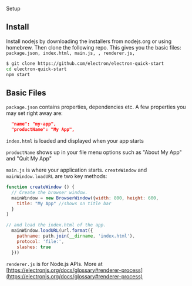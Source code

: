 Setup

## Install

Install nodejs by downloading the installers from nodejs.org or using homebrew. Then clone the following repo. This gives you the basic files: `package.json, index.html, main.js, , renderer.js,`

```bash
$ git clone https://github.com/electron/electron-quick-start
cd electron-quick-start
npm start
```

## Basic Files
`package.json` contains properties, dependencies etc. A few properties you may set right away are:

```json
  "name": "my-app",
  "productName": "My App",
```

`index.html` is loaded and displayed when your app starts

`productName` shows up in your file menu options such as "About My App" and "Quit My App"

`main.js` is where your application starts. `createWindow` and `mainWindow.loadURL` are two key methods:

```js
function createWindow () {
  // Create the browser window.
  mainWindow = new BrowserWindow({width: 800, height: 600,
    title: "My App" //shows on title bar
  }
)

// and load the index.html of the app.
  mainWindow.loadURL(url.format({
    pathname: path.join(__dirname, 'index.html'),
    protocol: 'file:',
    slashes: true
  }))
  ```

  `renderer.js` is for Node.js APIs. More at [https://electronjs.org/docs/glossary#renderer-process](https://electronjs.org/docs/glossary#renderer-process)

